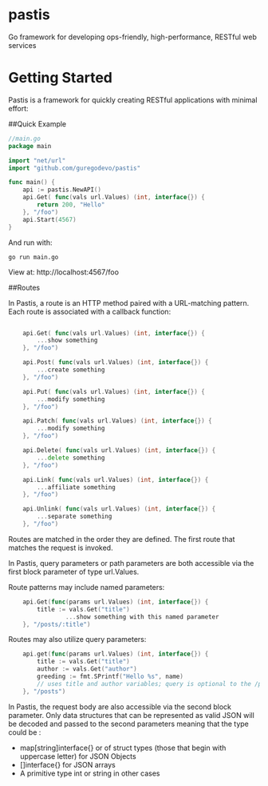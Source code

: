 pastis
======

Go framework for developing ops-friendly, high-performance, RESTful web services


Getting Started
===============

Pastis is a framework for quickly creating RESTful applications with minimal effort: 

##Quick Example

```go
//main.go
package main

import "net/url"
import "github.com/guregodevo/pastis"

func main() {
	api := pastis.NewAPI()
	api.Get( func(vals url.Values) (int, interface{}) {
		return 200, "Hello"
	}, "/foo")
	api.Start(4567)
}
```

And run with:

```
go run main.go
```

View at: http://localhost:4567/foo

##Routes

In Pastis, a route is an HTTP method paired with a URL-matching pattern.
Each route is associated with a callback function: 

```go

	api.Get( func(vals url.Values) (int, interface{}) {
		...show something
	}, "/foo")

	api.Post( func(vals url.Values) (int, interface{}) {
		...create something
	}, "/foo")

	api.Put( func(vals url.Values) (int, interface{}) {
		...modify something
	}, "/foo")

	api.Patch( func(vals url.Values) (int, interface{}) {
		...modify something
	}, "/foo")

	api.Delete( func(vals url.Values) (int, interface{}) {
		...delete something
	}, "/foo")

	api.Link( func(vals url.Values) (int, interface{}) {
		...affiliate something
	}, "/foo")

	api.Unlink( func(vals url.Values) (int, interface{}) {
		...separate something
	}, "/foo")
```

Routes are matched in the order they are defined. The first route that matches the request is invoked.

In Pastis, query parameters or path parameters are both accessible via the first block parameter of type url.Values.

Route patterns may include named parameters:

```go
	api.Get(func(params url.Values) (int, interface{}) {
		title := vals.Get("title")
                ...show something with this named parameter
	}, "/posts/:title")
```

Routes may also utilize query parameters:

```go
	api.get(func(params url.Values) (int, interface{}) {
		title := vals.Get("title")
		author := vals.Get("author")
		greeding := fmt.SPrintf("Hello %s", name)	
		// uses title and author variables; query is optional to the /posts route
	}, "/posts")
```

In Pastis, the request body are also accessible via the second block parameter.
Only data structures that can be represented as valid JSON will be decoded and passed to the second parameters meaning that the type could be : 
 * map[string]interface{}  or of struct types (those that begin with uppercase letter) for JSON Objects
 * []interface{}  for JSON arrays
 * A primitive type int or string in other cases








